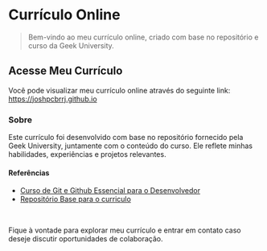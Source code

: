 # Currículo Online

> Bem-vindo ao meu currículo online, criado com base no repositório e curso da Geek University.

## Acesse Meu Currículo
Você pode visualizar meu currículo online através do seguinte link:
<a href="https://joshpcbrrj.github.io" target="_blank">https://joshpcbrrj.github.io</a>

### Sobre
Este currículo foi desenvolvido com base no repositório fornecido pela Geek University, juntamente com o conteúdo do curso. Ele reflete minhas habilidades, experiências e projetos relevantes.

#### Referências
*  <a href="https://www.udemy.com/course/curso-de-git-e-github-essencial/" target="_blank">Curso de Git e Github Essencial para o Desenvolvedor</a>
* <a href="https://github.com/felicityBR/felicitybr.github.io" target="_blank">Repositório Base para o curriculo</a>

<br>


Fique à vontade para explorar meu currículo e entrar em contato caso deseje discutir oportunidades de colaboração.
